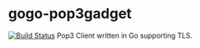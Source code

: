 # gogo-pop3gadget
[![Build Status](https://travis-ci.org/benmj87/gogo-pop3gadget.png)](https://travis-ci.org/benmj87/gogo-pop3gadget)
Pop3 Client written in Go supporting TLS.

